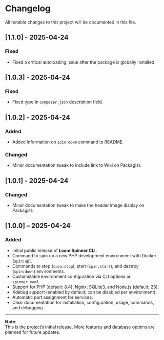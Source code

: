 # Changelog

All notable changes to this project will be documented in this file.

## [1.1.0] - 2025-04-24
### Fixed
- Fixed a critical autoloading issue after the package is globally installed.

## [1.0.3] - 2025-04-24
### Fixed
- Fixed typo in `composer.json` description field.

## [1.0.2] - 2025-04-24
### Added
- Added information on `spin:down` command to README.

### Changed
- Minor documentation tweak to include link to Wiki on Packagist.

## [1.0.1] - 2025-04-24
### Changed
- Minor documentation tweak to make the header image display on Packagist.

## [1.0.0] – 2025-04-24

### Added
- Initial public release of **Loom Spinner CLI**.
- Command to spin up a new PHP development environment with Docker (`spin:up`).
- Commands to stop (`spin:stop`), start (`spin:start`), and destroy (`spin:down`) environments.
- Customizable environment configuration via CLI options or `spinner.yaml`.
- Support for PHP (default: 8.4), Nginx, SQLite3, and Node.js (default: 23).
- Xdebug support (enabled by default; can be disabled per environment).
- Automatic port assignment for services.
- Clear documentation for installation, configuration, usage, commands, and debugging.

---

**Note:**  
This is the project’s initial release. More features and database options are planned for future updates.